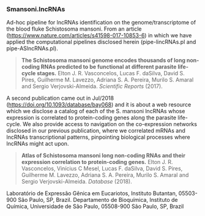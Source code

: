 ### Smansoni.lncRNAs
Ad-hoc pipeline for lncRNAs identification on the genome/transcriptome of the blood fluke Schistosoma mansoni. From an article (https://www.nature.com/articles/s41598-017-10853-6) in which we have applied the computational pipelines disclosed herein (pipe-lincRNAs.pl and pipe-ASlncRNAs.pl).


>**The Schistosoma mansoni genome encodes thousands of long non-coding RNAs predicted to be functional at different parasite life-cycle stages.** Elton J. R. Vasconcelos, Lucas F. daSilva, David S. Pires, Guilherme M. Lavezzo, Adriana S. A. Pereira, Murilo S. Amaral and Sergio Verjovski-Almeida. *Scientific Reports* (2017).

A second publication came out in Jul/2018 (https://doi.org/10.1093/database/bay068) and it is about a web resource which we disclose a catalog of each of the S. mansoni lncRNAs whose expression is correlated to protein-coding genes along the parasite life-cycle. We also provide access to navigation on the co-expression networks disclosed in our previous publication, where we correlated mRNAs and lncRNAs transcriptional patterns, pinpointing biological processes where lncRNAs might act upon.

>**Atlas of Schistosoma mansoni long non-coding RNAs and their expression correlation to protein-coding genes.** Elton J. R. Vasconcelos, Vinícius C Mesel, Lucas F. daSilva, David S. Pires, Guilherme M. Lavezzo, Adriana S. A. Pereira, Murilo S. Amaral and Sergio Verjovski-Almeida. *Database* (2018).

Laboratório de Expressão Gênica em Eucariotos, Instituto Butantan, 05503-900 São Paulo, SP, Brazil. 
Departamento de Bioquímica, Instituto de Química, Universidade de São Paulo, 05508-900 São Paulo, SP, Brazil
